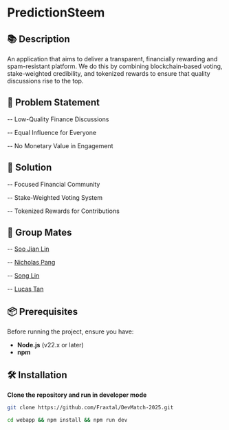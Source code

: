 # PredictionSteem

## 📚 Description

An application that aims to deliver a transparent, financially rewarding and spam-resistant platform. We do this by combining blockchain-based voting, stake-weighted credibility, and tokenized rewards to ensure that quality discussions rise to the top.


## 🚀 Problem Statement

-- Low-Quality Finance Discussions

-- Equal Influence for Everyone

-- No Monetary Value in Engagement


## 🚀 Solution

-- Focused Financial Community

-- Stake-Weighted Voting System

-- Tokenized Rewards for Contributions

## 🚀 Group Mates

-- [Soo Jian Lin](https://github.com/Jens0343)

-- [Nicholas Pang](https://github.com/Fraxtal)

-- [Song Lin](https://github.com/LEE-72)

-- [Lucas Tan](https://github.com/talucas1220)


## 📦 Prerequisites

Before running the project, ensure you have:

- **Node.js** (v22.x or later)
- **npm** 

## 🛠️ Installation

**Clone the repository and run in developer mode**
   ```sh
   git clone https://github.com/Fraxtal/DevMatch-2025.git

   cd webapp && npm install && npm run dev




